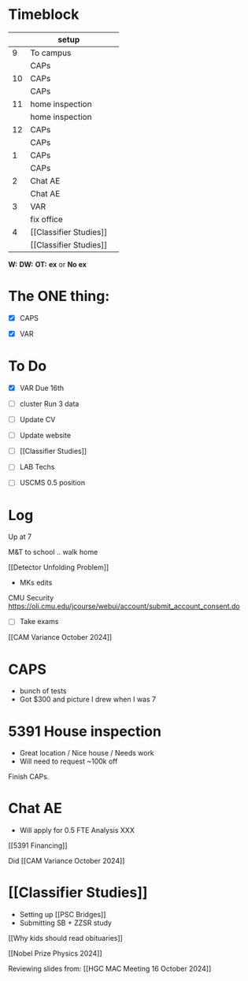 # Timeblock

|     | setup                  |     |
| --- | ---------------------- | --- |
| 9   | To campus              |     |
|     | CAPs                   |     |
| 10  | CAPs                   |     |
|     | CAPs                   |     |
| 11  | home inspection        |     |
|     | home inspection        |     |
| 12  | CAPs                   |     |
|     | CAPs                   |     |
| 1   | CAPs                   |     |
|     | CAPs                   |     |
| 2   | Chat AE                |     |
|     | Chat AE                |     |
| 3   | VAR                    |     |
|     | fix office             |     |
| 4   | [[Classifier Studies]] |     |
|     | [[Classifier Studies]] |     |

**W:**
**DW:**
**OT:**
**ex** or **No ex**

# The ONE thing: 
- [x] CAPS
- [x] VAR


# To Do
- [x]  VAR Due 16th
- [ ]  cluster Run 3 data
- [ ]  Update CV  
- [ ] Update website
- [ ] [[Classifier Studies]]
- [ ] LAB Techs
- [ ] USCMS 0.5 position


# Log

Up at 7 

M&T to school .. walk home

[[Detector Unfolding Problem]]
- MKs edits


CMU Security https://oli.cmu.edu/jcourse/webui/account/submit_account_consent.do
- [ ] Take exams 


[[CAM Variance October 2024]]


# CAPS
- bunch of tests
- Got $300 and picture I drew when I was 7

# 5391 House inspection
- Great location / Nice house / Needs work
- Will need to request ~100k off

Finish CAPs.

# Chat AE
- Will apply for 0.5 FTE Analysis XXX

[[5391 Financing]]

Did [[CAM Variance October 2024]]

# [[Classifier Studies]]
- Setting up [[PSC Bridges]]
- Submitting SB + ZZSR study

[[Why kids should read obituaries]] 

[[Nobel Prize Physics 2024]]

Reviewing slides from: [[HGC MAC Meeting 16 October 2024]]
